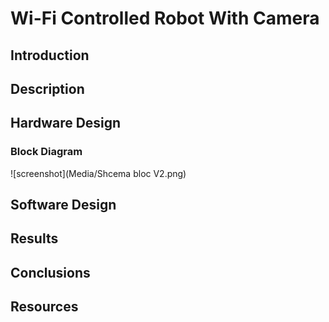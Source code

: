 # Wi-Fi Controlled Robot With Camera

## Introduction

## Description

## Hardware Design
### Block Diagram
![screenshot](Media/Shcema bloc V2.png)
## Software Design

## Results

## Conclusions

## Resources
